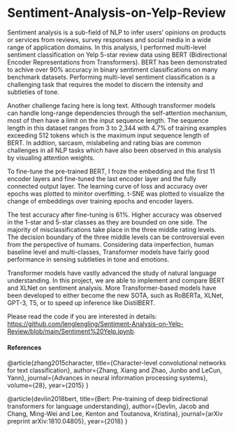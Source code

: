 # Sentiment-Analysis-on-Yelp-Review

Sentiment analysis is a sub-field of NLP to infer users’ opinions on products or services from reviews, survey responses and social media in a wide range of application domains. In this analysis, I performed multi-level sentiment classification on Yelp 5-star review data using BERT (Bidirectional Encoder Representations from Transformers). BERT has been demonstrated to achive over 90% accuracy in binary sentiment classifications on many benchmark datasets. Performing multi-level sentiment classification is a challenging task that requires the model to discern the intensity and subtleties of tone. 

Another challenge facing here is long text. Although transformer models can handle long-range dependencies through the self-attention mechanism, most of then have a limit on the input sequence length. The sequence length in this dataset ranges from 3 to 2,344 with 4.7% of training examples exceeding 512 tokens which is the maximum input sequence length of BERT. In addtion, sarcasm, mislabeling and rating bias are common challenges in all NLP tasks which have also been observed in this analysis by visualing attention weights. 

To fine-tune the pre-trained BERT, I froze the embedding and the first 11 encoder layers and fine-tuned the last encoder layer and the fully connected output layer. The learning curve of loss and accuracy over epochs was plotted to minitor overfitting. t-SNE was plotted to visualize the change of embeddings over training epochs and encoder layers. 

The test accuracy after fine-tuning is 61%. Higher accuracy was observed in the 1-star and 5-star classes as they are bounded on one side. The majority of misclassifications take place in the three middle rating levels. The decision boundary of the three middle levels can be controversial even from the perspective of humans. Considering data imperfection, human baseline level and multi-classes, Transformer models have fairly good performance in sensing subtleties in tone and emotions.

Transformer models have vastly advanced the study of natural language understanding. In this project, we are able to implement and compare BERT and XLNet on sentiment analysis. More Transformer-based models have been developed to either become the new SOTA, such as RoBERTa, XLNet, GPT-3, T5, or to speed up inference like DistilBERT. 

Please read the code if you are interested in details: https://github.com/lenglengling/Sentiment-Analysis-on-Yelp-Review/blob/main/Sentiment%20Yelp.ipynb.


#### References
@article{zhang2015character,
  title={Character-level convolutional networks for text classification},
  author={Zhang, Xiang and Zhao, Junbo and LeCun, Yann},
  journal={Advances in neural information processing systems},
  volume={28},
  year={2015}
}

@article{devlin2018bert,
  title={Bert: Pre-training of deep bidirectional transformers for language understanding},
  author={Devlin, Jacob and Chang, Ming-Wei and Lee, Kenton and Toutanova, Kristina},
  journal={arXiv preprint arXiv:1810.04805},
  year={2018}
}
